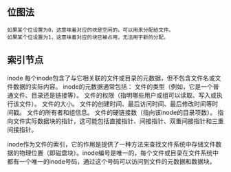 
## 位图法
    如果某个位设置为0，这意味着对应的块是空闲的，可以用来分配给文件。
    如果某个位设置为1，这意味着对应的块已被占用，无法用于新的分配。



## 索引节点
inode
每个inode包含了与它相关联的文件或目录的元数据，但不包含文件名或文件数据的实际内容。
inode的元数据通常包括：
    文件的类型（例如，它是一个普通文件、目录还是链接等）。
    文件的权限（指明哪些用户或组可以读取、写入或执行该文件）。
    文件的大小。
    文件的创建时间、最后访问时间、最后修改时间等时间戳。
    文件的所有者和组信息。
    文件的硬链接数（指向该inode的目录项数）。
    指向文件实际数据块的指针，这可能包括直接指针、间接指针、双重间接指针和三重间接指针。

inode作为文件的索引，它的作用是提供了一种方法来查找文件系统中存储文件数据的物理位置（即磁盘块）。inode编号是唯一的，每个文件或目录在文件系统中都有一个唯一的inode号码，通过这个号码可以访问到文件的元数据和数据块。